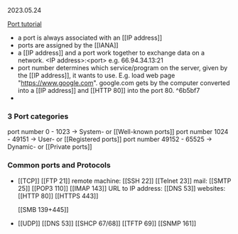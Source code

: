 2023.05.24

[Port tutorial](https://www.youtube.com/watch?v=g2fT-g9PX9o)

- a port is always associated with an [[IP address]]
- ports are assigned by the [[IANA]]
- a [[IP address]] and a port work together to exchange data on a network. 
   \<IP address\>:\<port\> e.g. 66.94.34.13:21
-  port number determines which service/program on the server, given by the [[IP address]], it wants to use. E.g. load web page "https://www.google.com". google.com gets by the computer converted into a [[IP address]] and [[HTTP 80]] into the port 80. ^6b5bf7
-  

### 3 Port categories
port number 0 - 1023 -> System- or [[Well-known ports]]
port number 1024 - 49151 -> User- or [[Registered ports]]
port number 49152 - 65525 -> Dynamic- or [[Private ports]]
### Common ports and Protocols
- [[TCP]]
	[[FTP 21]]
	remote machine:
	[[SSH 22]]
	[[Telnet 23]]
	mail:
	[[SMTP 25]]
	[[POP3 110]]
	[[IMAP 143]]
	URL to IP address:
	[[DNS 53]]
	websites:
	[[HTTP 80]]
	[[HTTPS 443]]
	
	[[SMB 139+445]]

- [[UDP]]
	[[DNS 53]]
	[[SHCP 67/68]]
	[[TFTP 69]]
	[[SNMP 161]]
	